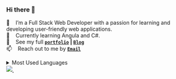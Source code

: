 ### Hi there 👋

🌱 &nbsp;&nbsp; I’m a Full Stack Web Developer with a passion for learning and developing user-friendly web applications.<br>
🎯 &nbsp;&nbsp; Currently learning Angula and C#.<br>
👀 &nbsp;&nbsp; See my full **[`portfolio`](https://estherkim.netlify.app/) | [`Blog`](https://medium.com/@estherkimyunjung)** <br>
📫 &nbsp;&nbsp; Reach out to me by **[`Email`](mailto:estherkimyunjung@gmail.com)**

<div>
<details>
  <summary>Most Used Languages</summary>

<p><img align="center" src="https://github-readme-stats.vercel.app/api/top-langs?username=estherkimyunjung&show_icons=true&locale=en&layout=compact" alt="estherkimyunjung" /></p>
</details>
</div>

<!-- <p align='center'> -->
  <a href="https://www.linkedin.com/in/estherkim-yunjung">
    <img src="https://img.shields.io/badge/linkedin-%230077B5.svg?&style=for-the-badge&logo=linkedin&logoColor=white" />
  </a>&nbsp;&nbsp;
  
<!--
### Technical Skills
Javascript, ES6, React.js, Redux, Postgresql, HTML, CSS, jQuery, Ruby, Rails, SQL, Java, JSP, Bootstrap, Semantic UI/Material UI React, Git, Agile Workflow
   
### Projects

* **[Home1800](https://github.com/estherkimyunjung/Home1800)**

  * An application that allows clients to create user profiles, search, and review property listings and make appointments with a real estate agent. The client can also send emails with attachments and chat with an agent in real-time. 
  * Ruby on Rails API backend with endpoints for users (client and agent), companies, properties, and appointments. Node.js backend with node mailer for email and socket.io for chat server.
  * React frontend with JWT authentication to manage user logins. Google Maps API to show the location and provide additional information to the property listings.
  * Material UI, Semantic UI, and Bootstrap React for the UI framework.

* **[Tysther](https://github.com/estherkimyunjung/Rails_project)**
 
  * The app is designed to provide user reviews and ratings for local restaurants.  Users can also upload reviews and ratings for restaurants that they have visited
  * Ruby on Rails API backend with endpoints for the user, review, restaurant, food, and location.
  * Utilized JSON web tokens and local storage to store encrypted user information.
  * CSS styled with vanilla CSS and Bootstrap.


### Experience

* **Genesis Home Loan, Houston, TX - Mortgage Loan Processor**: NOV 2015 - AUG 2017

  * Prepared documents for underwriting by verifying client income, credit reports, and other information.
  * Set up and completed loan submission packages and meeting strict deadlines 100% of the time.
  * Worked personally with customers in a fast-paced environment. Prompt responses and resolutions to issues, and closeout 100% of loans.
  * Evaluated approvals against established bank and government lending standards.
  * Acquired management approval for loan products, including small business and commercial loans.

* **Quiznos, Houston, TX - Franchise Owner / Manager**: JUL 2001 - JUL 2015

  * Coordinated business paperwork, contracts, employee files, and tax submissions, maintaining Top 5 in regional store sales throughout store operation.
  * Increased business with improved marketing, excellent customer service strategies, and maintaining top food quality, resulting in a 25% increase in sales revenue.
  * Recruited and developed successful operations staff to handle day-to-day business operations.
  * Managed labor, inventory, and reduced overhead costs effectively to maintain business profitability.
  * Handled team, customer, and operations issues with professional strategies to meet business goals.


### Education

* **Flatiron School, Houston, TX, USA - Immersive Software Engineering Certificate**
   - Immersive full-stack software engineering program in Ruby on Rails backend and JS with React and Redux libraries frontend.
* **Encore Software Service, Inc., South Korea - Front-end Web Development Certificate**
   - Front-end Web Development in HTML, CSS, JS, jQuery, and Agile Workflow
* **Konyang University, South Korea - BS, Computer Science Engineering / Teacher’s Certificate** 
 -->
